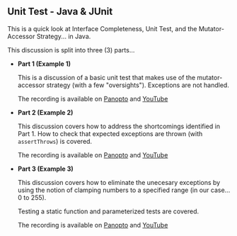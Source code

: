 ## Unit Test - Java & JUnit

This is a quick look at Interface Completeness, Unit Test, and the
Mutator-Accessor Strategy... in Java.

This discussion is split into three (3) parts...

  - **Part 1 (Example 1)**

    This is a discussion of a basic unit test that makes use of the
    mutator-accessor strategy (with a few "oversights"). Exceptions are not
    handled.

    The recording is available on
    [Panopto](https://odu.hosted.panopto.com/Panopto/Pages/Viewer.aspx?id=af15d188-fe3d-473a-bae1-b33800d227d3)
    and
    [YouTube](https://youtu.be/3l7ceqBFFWM)

  - **Part 2 (Example 2)**

    This discussion covers how to address the shortcomings identified in Part 1.
    How to check that expected exceptions are thrown (with `assertThrows`) is
    covered.

    The recording is available on
    [Panopto](https://odu.hosted.panopto.com/Panopto/Pages/Viewer.aspx?id=e71e25d2-d3c6-4744-a81a-b33800d22856)
    and
    [YouTube](https://youtu.be/wkNPFyQCvcI)

  - **Part 3 (Example 3)**

    This discussion covers how to eliminate the unecesary exceptions by using
    the notion of clamping numbers to a specified range (in our case... 0 to 255).

    Testing a static function and parameterized tests are covered.

    The recording is available on
    [Panopto](https://odu.hosted.panopto.com/Panopto/Pages/Viewer.aspx?id=e100ac36-d999-4122-85fe-b33800d2281e)
    and
    [YouTube](https://youtu.be/FducknEpcM4)

